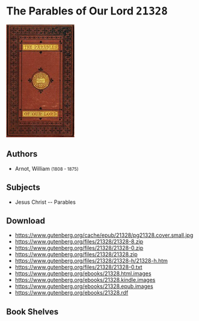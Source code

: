 # The Parables of Our Lord <kbd>21328</kbd>

![](./cover.medium.jpg "")

## Authors


 - Arnot, William <small>(1808 - 1875)</small>

## Subjects


 - Jesus Christ -- Parables

## Download


 - https://www.gutenberg.org/cache/epub/21328/pg21328.cover.small.jpg
 - https://www.gutenberg.org/files/21328/21328-8.zip
 - https://www.gutenberg.org/files/21328/21328-0.zip
 - https://www.gutenberg.org/files/21328/21328.zip
 - https://www.gutenberg.org/files/21328/21328-h/21328-h.htm
 - https://www.gutenberg.org/files/21328/21328-0.txt
 - https://www.gutenberg.org/ebooks/21328.html.images
 - https://www.gutenberg.org/ebooks/21328.kindle.images
 - https://www.gutenberg.org/ebooks/21328.epub.images
 - https://www.gutenberg.org/ebooks/21328.rdf

## Book Shelves


